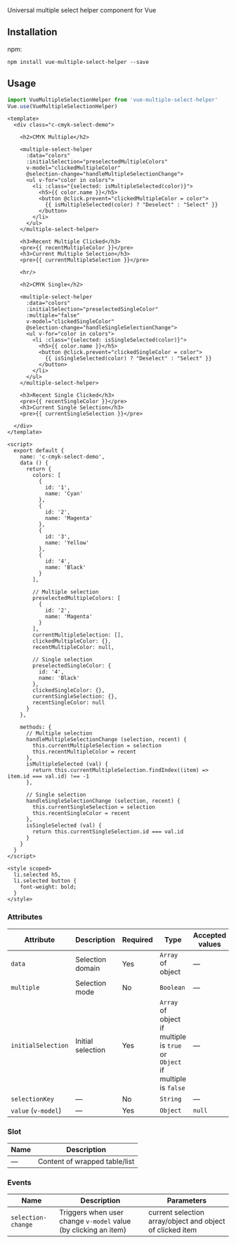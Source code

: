 Universal multiple select helper component for Vue

## Installation

npm:

```shell
npm install vue-multiple-select-helper --save
```

## Usage

```js
import VueMultipleSelectionHelper from 'vue-multiple-select-helper'
Vue.use(VueMultipleSelectionHelper)
```

```vue
<template>
  <div class="c-cmyk-select-demo">

    <h2>CMYK Multiple</h2>

    <multiple-select-helper
      :data="colors"
      :initialSelection="preselectedMultipleColors"
      v-model="clickedMultipleColor"
      @selection-change="handleMultipleSelectionChange">
      <ul v-for="color in colors">
        <li :class="{selected: isMultipleSelected(color)}">
          <h5>{{ color.name }}</h5>
          <button @click.prevent="clickedMultipleColor = color">
            {{ isMultipleSelected(color) ? "Deselect" : "Select" }}
          </button>
        </li>
      </ul>
    </multiple-select-helper>

    <h3>Recent Multiple Clicked</h3>
    <pre>{{ recentMultipleColor }}</pre>
    <h3>Current Multiple Selection</h3>
    <pre>{{ currentMultipleSelection }}</pre>

    <hr/>

    <h2>CMYK Single</h2>

    <multiple-select-helper
      :data="colors"
      :initialSelection="preselectedSingleColor"
      :multiple="false"
      v-model="clickedSingleColor"
      @selection-change="handleSingleSelectionChange">
      <ul v-for="color in colors">
        <li :class="{selected: isSingleSelected(color)}">
          <h5>{{ color.name }}</h5>
          <button @click.prevent="clickedSingleColor = color">
            {{ isSingleSelected(color) ? "Deselect" : "Select" }}
          </button>
        </li>
      </ul>
    </multiple-select-helper>

    <h3>Recent Single Clicked</h3>
    <pre>{{ recentSingleColor }}</pre>
    <h3>Current Single Selection</h3>
    <pre>{{ currentSingleSelection }}</pre>

  </div>
</template>

<script>
  export default {
    name: 'c-cmyk-select-demo',
    data () {
      return {
        colors: [
          {
            id: '1',
            name: 'Cyan'
          },
          {
            id: '2',
            name: 'Magenta'
          },
          {
            id: '3',
            name: 'Yellow'
          },
          {
            id: '4',
            name: 'Black'
          }
        ],

        // Multiple selection
        preselectedMultipleColors: [
          {
            id: '2',
            name: 'Magenta'
          }
        ],
        currentMultipleSelection: [],
        clickedMultipleColor: {},
        recentMultipleColor: null,

        // Single selection
        preselectedSingleColor: {
          id: '4',
          name: 'Black'
        },
        clickedSingleColor: {},
        currentSingleSelection: {},
        recentSingleColor: null
      }
    },

    methods: {
      // Multiple selection
      handleMultipleSelectionChange (selection, recent) {
        this.currentMultipleSelection = selection
        this.recentMultipleColor = recent
      },
      isMultipleSelected (val) {
        return this.currentMultipleSelection.findIndex((item) => item.id === val.id) !== -1
      },

      // Single selection
      handleSingleSelectionChange (selection, recent) {
        this.currentSingleSelection = selection
        this.recentSingleColor = recent
      },
      isSingleSelected (val) {
        return this.currentSingleSelection.id === val.id
      }
    }
  }
</script>

<style scoped>
  li.selected h5,
  li.selected button {
    font-weight: bold;
  }
</style>
```

### Attributes
| Attribute | Description | Required | Type | Accepted values | Default |
|---|---|---|---|---|---|
| `data` | Selection domain | Yes | `Array` of object | — | — |
| `multiple` | Selection mode | No | `Boolean` | — | `true` |
| `initialSelection` | Initial selection | Yes | `Array` of object if multiple is `true` or `Object` if multiple is `false` | — | — |
| `selectionKey` | — | No | `String` | — | `'id'` |
| `value` (`v-model`) | — | Yes | `Object` | `null` | `null` |
### Slot
| Name | Description |
|---|---|
| — | Content of wrapped table/list |
### Events
| Name | Description | Parameters |
|---|---|---|
| `selection-change` | Triggers when user change `v-model` value (by clicking an item) | current selection array/object and object of clicked item |

